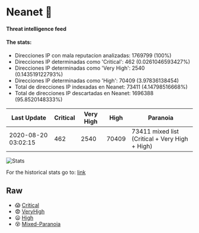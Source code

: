 # Neanet :hocho:
#### Threat intelligence feed
#### The stats:

- Direcciones IP con mala reputacion analizadas: 1769799 (100%)
- Direcciones IP determinadas como 'Critical':  462 (0.0261046593427%)
- Direcciones IP determinadas como 'Very High':  2540 (0.143519122793%)
- Direcciones IP determinadas como 'High':  70409 (3.97836138454)
- Total de direcciones IP indexadas en Neanet:  73411 (4.14798516668%)
- Total de direcciones IP descartadas en Neanet:  1696388 (95.8520148333%)

| Last Update | Critical | Very High | High | Paranoia |
| --- | --- | --- | --- | --- |
| 2020-08-20 03:02:15 | 462 | 2540 | 70409 | 73411 mixed list (Critical + Very High + High)|

![Stats](https://docs.google.com/spreadsheets/d/e/2PACX-1vSnaNMIXVabIpDJjufMlzH7poXnshF3mgd8Is1g9ytUEzVsP5my4Trn8f-xkoLLQ38xpL3HtmUexLo6/pubchart?oid=501124687&format=image)

For the historical stats go to: [link](/stats.csv)
## Raw
- :scream: [Critical](https://raw.githubusercontent.com/JavaGarcia/Neanet/master/blacklists/neanet_critical.txt)
- :fearful: [VeryHigh](https://raw.githubusercontent.com/JavaGarcia/Neanet/master/blacklists/neanet_veryHigh.txtt)
- :frowning: [High](https://raw.githubusercontent.com/JavaGarcia/Neanet/master/blacklists/neanet_high.txt)
- :dizzy_face: [Mixed-Paranoia](https://raw.githubusercontent.com/JavaGarcia/Neanet/master/blacklists/neanet_all.txt)





















































































































































































































































































































